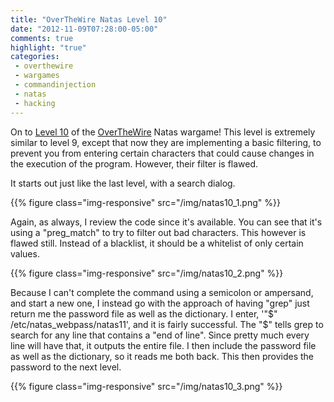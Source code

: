 ```yaml
---
title: "OverTheWire Natas Level 10"
date: "2012-11-09T07:28:00-05:00"
comments: true
highlight: "true"
categories:
 - overthewire
 - wargames
 - commandinjection
 - natas
 - hacking
---
```


On to [Level 10](http://www.overthewire.org/wargames/natas/natas10.shtml) of the [OverTheWire](http://www.overthewire.org) Natas wargame! This level is extremely similar to level 9, except that now they are implementing a basic filtering, to prevent you from entering certain characters that could cause changes in the execution of the program. However, their filter is flawed.

<!-- more -->

It starts out just like the last level, with a search dialog.

{{% figure class="img-responsive" src="/img/natas10_1.png" %}}

Again, as always, I review the code since it's available. You can see that it's using a "preg_match" to try to filter out bad characters. This however is flawed still. Instead of a blacklist, it should be a whitelist of only certain values.

{{% figure class="img-responsive" src="/img/natas10_2.png" %}}

Because I can't complete the command using a semicolon or ampersand, and start a new one, I instead go with the approach of having "grep" just return me the password file as well as the dictionary. I enter, '"$" /etc/natas_webpass/natas11', and it is fairly successful. The "$" tells grep to search for any line that contains a "end of line". Since pretty much every line will have that, it outputs the entire file. I then include the password file as well as the dictionary, so it reads me both back. This then provides the password to the next level.

{{% figure class="img-responsive" src="/img/natas10_3.png" %}}
